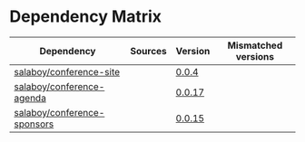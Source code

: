 # Dependency Matrix

Dependency | Sources | Version | Mismatched versions
---------- | ------- | ------- | -------------------
[salaboy/conference-site](https://github.com/salaboy/conference-site.git) |  | [0.0.4](https://github.com/salaboy/conference-site/releases/tag/v0.0.4) | 
[salaboy/conference-agenda](https://github.com/salaboy/conference-agenda.git) |  | [0.0.17](https://github.com/salaboy/conference-agenda/releases/tag/v0.0.17) | 
[salaboy/conference-sponsors](https://github.com/salaboy/conference-sponsors.git) |  | [0.0.15](https://github.com/salaboy/conference-sponsors/releases/tag/v0.0.15) | 
